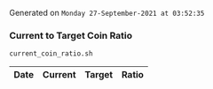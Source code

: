 Generated on `Monday 27-September-2021 at 03:52:35`

### Current to Target Coin Ratio
`current_coin_ratio.sh`

Date|Current|Target|Ratio
---|---|---|---
